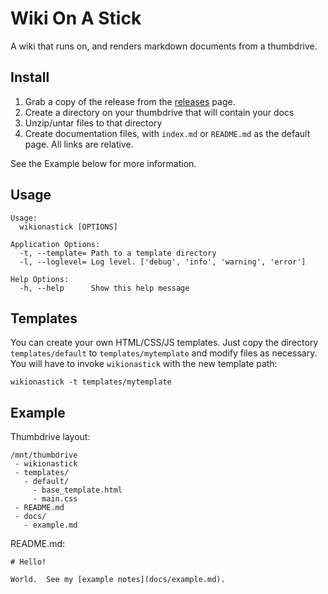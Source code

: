 # Wiki On A Stick

A wiki that runs on, and renders markdown documents from a thumbdrive.

## Install

1) Grab a copy of the release from the [releases](https://github.com/mikeshultz/wikionastick/releases)
page.
2) Create a directory on your thumbdrive that will contain your docs
3) Unzip/untar files to that directory
4) Create documentation files, with `index.md` or `README.md` as the default 
page.  All links are relative.

See the Example below for more information.

## Usage

	Usage:
	  wikionastick [OPTIONS]

	Application Options:
	  -t, --template= Path to a template directory
	  -l, --loglevel= Log level. ['debug', 'info', 'warning', 'error']

	Help Options:
	  -h, --help      Show this help message

## Templates

You can create your own HTML/CSS/JS templates. Just copy the directory 
`templates/default` to `templates/mytemplate` and modify files as necessary.  
You will have to invoke `wikionastick` with the new template path:

    wikionastick -t templates/mytemplate

## Example

Thumbdrive layout:

    /mnt/thumbdrive
     - wikionastick
     - templates/
       - default/
         - base_template.html
         - main.css
     - README.md
     - docs/
       - example.md

README.md:

    # Hello!

    World.  See my [example notes](docs/example.md).